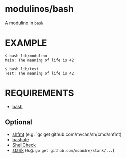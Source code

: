 # modulinos/bash

A modulino in `bash`

# EXAMPLE

```
$ bash lib/modulino
Main: The meaning of life is 42

$ bash lib/test
Test: The meaning of life is 42
```

# REQUIREMENTS

* [bash](https://www.gnu.org/software/bash/)

## Optional

* [shfmt](https://github.com/mvdan/sh) (e.g. `go get github.com/mvdan/sh/cmd/shfmt)
* [bashate](https://pypi.python.org/pypi/bashate/0.5.1)
* [ShellCheck](https://hackage.haskell.org/package/ShellCheck)
* [stank](https://github.com/mcandre/stank) (e.g. `go get github.com/mcandre/stank/...`)
